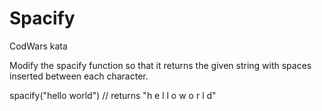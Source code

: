 # Spacify
CodWars kata

Modify the spacify function so that it returns the given string with spaces inserted between each character.

spacify("hello world") // returns "h e l l o   w o r l d"
